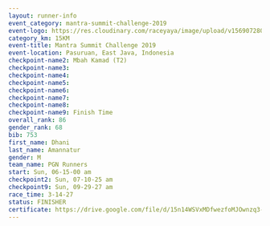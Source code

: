 ```yaml
---
layout: runner-info 
event_category: mantra-summit-challenge-2019 
event-logo: https://res.cloudinary.com/raceyaya/image/upload/v1569072809/logo/mantra-image_segrbx.jpg
category_km: 15KM 
event-title: Mantra Summit Challenge 2019 
event-location: Pasuruan, East Java, Indonesia 
checkpoint-name2: Mbah Kamad (T2) 
checkpoint-name3: 
checkpoint-name4: 
checkpoint-name5: 
checkpoint-name6: 
checkpoint-name7: 
checkpoint-name8: 
checkpoint-name9: Finish Time
overall_rank: 86
gender_rank: 68
bib: 753
first_name: Dhani
last_name: Amannatur
gender: M
team_name: PGN Runners
start: Sun, 06-15-00 am
checkpoint2: Sun, 07-10-25 am
checkpoint9: Sun, 09-29-27 am
race_time: 3-14-27
status: FINISHER
certificate: https://drive.google.com/file/d/15n14WSVxMDfwezfoMJOwnzq3-5lKREfg/view?usp=sharing
---
```

